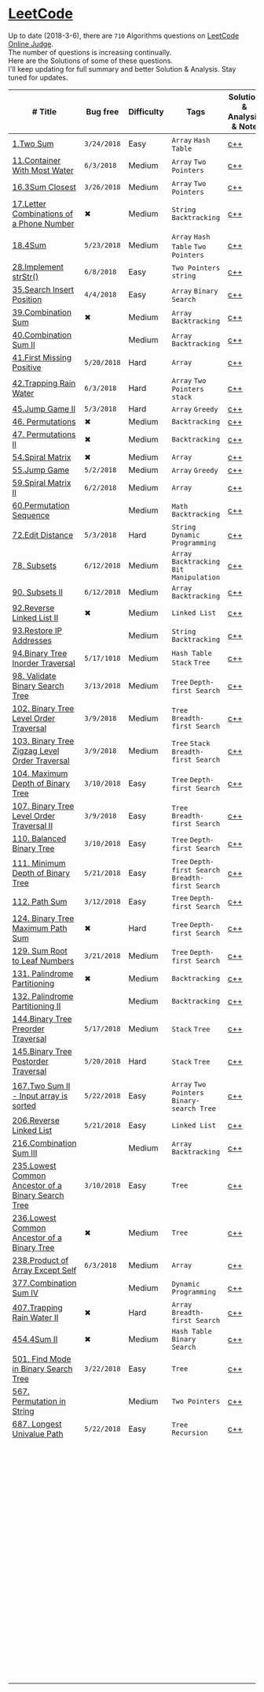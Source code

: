 # [LeetCode](https://leetcode.com/problemset/algorithms/)

Up to date (2018-3-6), there are `710` Algorithms questions on [LeetCode Online Judge](https://leetcode.com/).  
The number of questions is increasing continually.  
Here are the Solutions of some of these questions.  
I'll keep updating for full summary and better Solution & Analysis. 
Stay tuned for updates.

| # Title                                  | Bug free    | Difficulty | Tags                                     | Solution & Analysis & Note               |
| ---------------------------------------- | ----------- | ---------- | ---------------------------------------- | ---------------------------------------- |
| [1.Two Sum](https://leetcode.com/problems/two-sum/description/) | `3/24/2018` | Easy       | `Array` `Hash Table`                     | [c++](./C++/1.two-sum.cpp)               |
| [11.Container With Most Water](https://leetcode.com/problems/container-with-most-water/description/) | `6/3/2018` | Medium     | `Array` `Two Pointers`                   | [c++](./C++/11.container-with-most-water.cpp) |
| [16.3Sum Closest](https://leetcode.com/problems/3sum-closest/description/) | `3/26/2018` | Medium     | `Array` `Two Pointers`                   | [c++](./C++/16.3sum-closest.cpp)         |
| [17.Letter Combinations of a Phone Number](https://leetcode.com/problems/letter-combinations-of-a-phone-number/description/) |  ✖ | Medium     | `String` `Backtracking`                   | [c++](./C++/17.letter-combinations-of-a-phone-number.cpp)         |
| [18.4Sum](https://leetcode.com/problems/4sum/description/) | `5/23/2018`          | Medium     | `Array` `Hash Table` `Two Pointers`      | [c++](./C++/18.4sum.cpp)                 |
| [28.Implement strStr()](https://leetcode.com/problems/implement-strstr/description/) | `6/8/2018`          | Easy     |  `Two Pointers` `string`      | [c++](./C++/28.implement-strstr.cpp)                 |
| [35.Search Insert Position](https://leetcode.com/problems/search-insert-position/description/) | `4/4/2018`  | Easy       | `Array`   `Binary Search`                | [c++](./C++/35.search-insert-position.cpp) |
| [39.Combination Sum](https://leetcode.com/problems/combination-sum/description/) | ✖  | Medium      | `Array`   `Backtracking`                | [c++](./C++/39.combination-sum.cpp) |
| [40.Combination Sum II](https://leetcode.com/problems/combination-sum-ii/description/) |   | Medium      | `Array`   `Backtracking`                | [c++](./C++/40.combination-sum-ii.cpp) |
| [41.First Missing Positive](https://leetcode.com/problems/first-missing-positive/description/) | `5/20/2018` | Hard       | `Array`                                  | [c++](./C++/41.first-missing-positive.cpp) |
| [42.Trapping Rain Water](https://leetcode.com/problems/trapping-rain-water/description/) | `6/3/2018` | Hard       | `Array` `Two Pointers`   `stack`         | [c++](./C++/42.trapping-rain-water.cpp) |
| [45.Jump Game II](https://leetcode.com/problems/jump-game-ii/description/) | `5/3/2018`          | Hard       | `Array` `Greedy`                         | [c++](./C++/45.jump-game-ii.cpp)         |
| [46. Permutations](https://leetcode.com/problems/permutations/description/) |      ✖     | Medium      | `Backtracking`                         | [c++](./C++/46.permutations.cpp)         |
| [47. Permutations II](https://leetcode.com/problems/permutations-ii/description/) |    ✖      | Medium      | `Backtracking`                         | [c++](./C++/47.permutations-ii.cpp)         |
| [54.Spiral Matrix](https://leetcode.com/problems/spiral-matrix/description/) | ✖ | Medium     | `Array`                                  | [c++](./C++/59.spiral-matrix.cpp)        |
| [55.Jump Game](https://leetcode.com/problems/jump-game/description/) | `5/2/2018`  | Medium     | `Array` `Greedy`                         | [c++](./C++/55.jump-game.cpp)            |
| [59.Spiral Matrix II](https://leetcode.com/problems/spiral-matrix-ii/description/) | `6/2/2018` | Medium     | `Array`                                  | [c++](./C++/59.spiral-matrix-ii.cpp)     |
| [60.Permutation Sequence](https://leetcode.com/problems/permutation-sequence/description/) |  | Medium     | `Math` `Backtracking`                                 | [c++](./C++/60.permutation-sequence.cpp)     |
| [72.Edit Distance](https://leetcode.com/problems/edit-distance/description/) | `5/3/2018`         | Hard       | `String` `Dynamic Programming`           | [c++](./C++/72.edit-distance.cpp)        |
| [78. Subsets](https://leetcode.com/problems/subsets/description/) | `6/12/2018` | Medium     | `Array` `Backtracking` `Bit Manipulation` | [c++](./C++/78.subsets.cpp)              |
| [90. Subsets II](https://leetcode.com/problems/subsets-ii/description/) | `6/12/2018` | Medium     | `Array` `Backtracking`                   | [c++](./C++/90.subsets-ii.cpp)        |
| [92.Reverse Linked List II](https://leetcode.com/problems/reverse-linked-list-ii/description/) |     ✖     | Medium      | `Linked List`                          | [c++](./C++/92.reverse-linked-list-ii.cpp) |
| [93.Restore IP Addresses](https://leetcode.com/problems/restore-ip-addresses/description/) |         | Medium      | `String` `Backtracking`                          | [c++](./C++/93.restore-ip-addresses.cpp) |
| [94.Binary Tree Inorder Traversal](https://leetcode.com/problems/binary-tree-inorder-traversal/description/) | `5/17/1018`  | Medium     | `Hash Table` `Stack` `Tree`              | [c++](./C++/94.binary-tree-inorder-traversal.cpp) |
| [98. Validate Binary Search Tree](https://leetcode.com/problems/validate-binary-search-tree/description/) | `3/13/2018` | Medium     | `Tree` `Depth-first Search`              | [c++](./C++/98.validate-binary-search-tree.cpp) |
| [102. Binary Tree Level Order Traversal](https://leetcode.com/problems/binary-tree-level-order-traversal/description/) | `3/9/2018`  | Medium     | `Tree` `Breadth-first Search`            | [c++](./C++/102.binary-tree-level-order-traversal.cpp) |
| [103. Binary Tree Zigzag Level Order Traversal](https://leetcode.com/problems/binary-tree-zigzag-level-order-traversal/description/) | `3/9/2018`  | Medium     | `Tree` `Stack`  `Breadth-first Search`   | [c++](./C++/103.binary-tree-zigzag-level-order-traversal.cpp) |
| [104. Maximum Depth of Binary Tree](https://leetcode.com/problems/maximum-depth-of-binary-tree/description/) | `3/10/2018` | Easy       | `Tree` `Depth-first Search`              | [c++](./C++/104.maximum-depth-of-binary-tree.cpp) |
| [107. Binary Tree Level Order Traversal II](https://leetcode.com/problems/binary-tree-level-order-traversal-ii/description/) | `3/9/2018`  | Easy       | `Tree` `Breadth-first Search`            | [c++](./C++/107.binary-tree-level-order-traversal-ii.cpp) |
| [110. Balanced Binary Tree](https://leetcode.com/problems/balanced-binary-tree/description/) | `3/10/2018` | Easy       | `Tree` `Depth-first Search`              | [c++](./C++/110.balanced-binary-tree.cpp) |
| [111. Minimum Depth of Binary Tree](https://leetcode.com/problems/minimum-depth-of-binary-tree/description/) | `5/21/2018`           | Easy       | `Tree` `Depth-first Search` `Breadth-first Search` | [c++](./C++/111.minimum-depth-of-binary-tree.cpp) |
| [112. Path Sum](https://leetcode.com/problems/path-sum/description/) | `3/12/2018` | Easy       | `Tree` `Depth-first Search`              | [c++](./C++/112.path-sum.cpp)  |
| [124. Binary Tree Maximum Path Sum](https://leetcode.com/problems/binary-tree-maximum-path-sum/description/) |       ✖       | Hard       | `Tree` `Depth-first Search`              |     [c++](./C++/124.binary-tree-maximum-path-sum.cpp)   |
| [129. Sum Root to Leaf Numbers](https://leetcode.com/problems/sum-root-to-leaf-numbers/description/) |       `3/21/2018`     | Medium       | `Tree` `Depth-first Search`              |     [c++](./C++/129.sum-root-to-leaf-numbers.cpp)                               |
| [131. Palindrome Partitioning](https://leetcode.com/problems/palindrome-partitioning/description/) |    ✖       | Medium       | `Backtracking`              |     [c++](./C++/131.palindrome-partitioning.cpp)                               |
| [132. Palindrome Partitioning II](https://leetcode.com/problems/palindrome-partitioning-ii/description/) |         | Medium       | `Backtracking`              |     [c++](./C++/132.palindrome-partitioning-ii.cpp)                               |
| [144.Binary Tree Preorder Traversal](https://leetcode.com/problems/binary-tree-preorder-traversal/description/) | `5/17/2018`  | Medium     | `Stack` `Tree`                           | [c++](./C++/144.binary-tree-preorder-traversal.cpp) |
| [145.Binary Tree Postorder Traversal](https://leetcode.com/problems/binary-tree-postorder-traversal/description/) | `5/20/2018` | Hard       | `Stack` `Tree`                           | [c++](./C++/145.binary-tree-postorder-traversal.cpp) |
| [167.Two Sum II - Input array is sorted](https://leetcode.com/problems/two-sum-ii-input-array-is-sorted/description/) | `5/22/2018`         | Easy       | `Array` `Two Pointers` `Binary-search Tree` | [c++](./C++/167.two-sum-ii-input-array-is-sorted.cpp) |
| [206.Reverse Linked List](https://leetcode.com/problems/reverse-linked-list/description/) |    `5/21/2018`    | Easy       | `Linked List`                          | [c++](./C++/206.reverse-linked-list.cpp) |
| [216.Combination Sum III](https://leetcode.com/problems/combination-sum-iii/description/) |   | Medium      | `Array`   `Backtracking`                | [c++](./C++/216.combination-sum-iii.cpp) |
| [235.Lowest Common Ancestor of a Binary Search Tree](https://leetcode.com/problems/lowest-common-ancestor-of-a-binary-search-tree/description/) | `3/10/2018` | Easy | `Tree` | [c++](./C++/235.lowest-common-ancestor-of-a-binary-search-tree.cpp) |
| [236.Lowest Common Ancestor of a Binary Tree](https://leetcode.com/problems/lowest-common-ancestor-of-a-binary-tree/description/) | ✖           | Medium     | `Tree`                                   | [c++](./C++/236.lowest-common-ancestor-of-a-binary-tree.cpp) |
| [238.Product of Array Except Self](https://leetcode.com/problems/product-of-array-except-self/description/) | `6/3/2018` | Medium     | `Array`                                  | [c++](./C++/238.product-of-array-except-self.cpp) |
| [377.Combination Sum IV](https://leetcode.com/problems/combination-sum-iv/description/) |   | Medium      | `Dynamic Programming`                | [c++](./C++/377.combination-sum-iv.cpp) |
| [407.Trapping Rain Water II](https://leetcode.com/problems/trapping-rain-water-ii/description/) |      ✖        | Hard       | `Array` `Breadth-first Search`           | [c++](./C++/407.trapping-rain-water-ii.cpp) |
| [454.4Sum II](https://leetcode.com/problems/4sum-ii/description/) |       ✖       | Medium     | `Hash Table` `Binary Search`             | [c++](./C++/454.4sum-ii.cpp)             |
| [501. Find Mode in Binary Search Tree](https://leetcode.com/problems/find-mode-in-binary-search-tree/description/) |   `3/22/2018`          | Easy       | `Tree`                                   |    [c++](./C++/501.find-mode-in-binary-search-tree.cpp)                                      |
| [567. Permutation in String](https://leetcode.com/problems/permutation-in-string/description/) | | Medium      | `Two Pointers`                                   |    [c++](./C++/567.permutation-in-string.cpp)                                      |
| [687. Longest Univalue Path](https://leetcode.com/problems/longest-univalue-path/description/) | `5/22/2018`          | Easy       | `Tree` `Recursion`                       | [c++](./C++/687.longest-univalue-path.cpp) |
|                                          |             |            |                                          |                                          |
|                                          |             |            |                                          |                                          |
|                                          |             |            |                                          |                                          |
|                                          |             |            |                                          |                                          |
|                                          |             |            |                                          |                                          |
|                                          |             |            |                                          |                                          |
|                                          |             |            |                                          |                                          |
|                                          |             |            |                                          |                                          |
|                                          |             |            |                                          |                                          |
|                                          |             |            |                                          |                                          |
|                                          |             |            |                                          |                                          |
|                                          |             |            |                                          |                                          |
|                                          |             |            |                                          |                                          |
|                                          |             |            |                                          |                                          |
|                                          |             |            |                                          |                                          |
|                                          |             |            |                                          |                                          |
|                                          |             |            |                                          |                                          |
|                                          |             |            |                                          |                                          |
|                                          |             |            |                                          |                                          |
|                                          |             |            |                                          |                                          |
|                                          |             |            |                                          |                                          |
|                                          |             |            |                                          |                                          |
|                                          |             |            |                                          |                                          |
|                                          |             |            |                                          |                                          |
|                                          |             |            |                                          |                                          |
|                                          |             |            |                                          |                                          |
|                                          |             |            |                                          |                                          |
|                                          |             |            |                                          |                                          |
|                                          |             |            |                                          |                                          |
|                                          |             |            |                                          |                                          |
|                                          |             |            |                                          |                                          |
|                                          |             |            |                                          |                                          |
|                                          |             |            |                                          |                                          |
|                                          |             |            |                                          |                                          |
|                                          |             |            |                                          |                                          |
|                                          |             |            |                                          |                                          |
|                                          |             |            |                                          |                                          |
|                                          |             |            |                                          |                                          |
|                                          |             |            |                                          |                                          |
|                                          |             |            |                                          |                                          |
|                                          |             |            |                                          |                                          |
|                                          |             |            |                                          |                                          |
|                                          |             |            |                                          |                                          |
|                                          |             |            |                                          |                                          |
|                                          |             |            |                                          |                                          |
|                                          |             |            |                                          |                                          |
|                                          |             |            |                                          |                                          |
|                                          |             |            |                                          |                                          |
|                                          |             |            |                                          |                                          |
|                                          |             |            |                                          |                                          |
|                                          |             |            |                                          |                                          |
|                                          |             |            |                                          |                                          |
|                                          |             |            |                                          |                                          |
|                                          |             |            |                                          |                                          |
|                                          |             |            |                                          |                                          |
|                                          |             |            |                                          |                                          |
|                                          |             |            |                                          |                                          |
|                                          |             |            |                                          |                                          |
|                                          |             |            |                                          |                                          |
|                                          |             |            |                                          |                                          |
|                                          |             |            |                                          |                                          |
|                                          |             |            |                                          |                                          |
|                                          |             |            |                                          |                                          |
|                                          |             |            |                                          |                                          |
|                                          |             |            |                                          |                                          |
|                                          |             |            |                                          |                                          |
|                                          |             |            |                                          |                                          |
|                                          |             |            |                                          |                                          |
|                                          |             |            |                                          |                                          |
|                                          |             |            |                                          |                                          |
|                                          |             |            |                                          |                                          |
|                                          |             |            |                                          |                                          |
|                                          |             |            |                                          |                                          |
|                                          |             |            |                                          |                                          |
|                                          |             |            |                                          |                                          |
|                                          |             |            |                                          |                                          |
|                                          |             |            |                                          |                                          |
|                                          |             |            |                                          |                                          |
|                                          |             |            |                                          |                                          |
|                                          |             |            |                                          |                                          |
|                                          |             |            |                                          |                                          |
|                                          |             |            |                                          |                                          |



